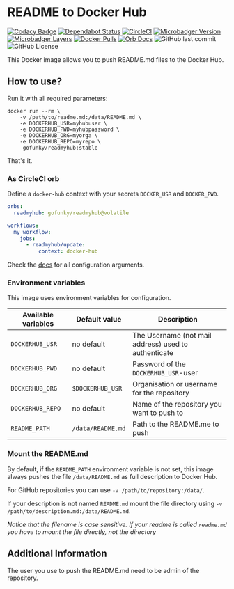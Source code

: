 # README to Docker Hub
[![Codacy Badge](https://api.codacy.com/project/badge/Grade/f73fa712e4e940bfbe775d2d9e2030ca)](https://app.codacy.com/app/gofunky/readmyhub?utm_source=github.com&utm_medium=referral&utm_content=gofunky/readmyhub&utm_campaign=Badge_Grade_Settings)
[![Dependabot Status](https://api.dependabot.com/badges/status?host=github&repo=gofunky/readmyhub)](https://dependabot.com)
[![CircleCI](https://circleci.com/gh/gofunky/readmyhub/tree/master.svg?style=shield)](https://circleci.com/gh/gofunky/readmyhub/tree/master)
[![Microbadger Version](https://images.microbadger.com/badges/version/gofunky/readmyhub:stable.svg)](https://microbadger.com/images/gofunky/readmyhub:stable "Docker Version")
[![Microbadger Layers](https://images.microbadger.com/badges/image/gofunky/readmyhub:stable.svg)](https://microbadger.com/images/gofunky/readmyhub:stable "Docker Layers")
[![Docker Pulls](https://img.shields.io/docker/pulls/gofunky/readmyhub.svg)](https://hub.docker.com/r/gofunky/readmyhub)
[![Orb Docs](https://img.shields.io/badge/orb-docs-blue.svg)](https://circleci.com/orbs/registry/orb/gofunky/readmyhub)
![GitHub last commit](https://img.shields.io/github/last-commit/gofunky/git.svg)
![GitHub License](https://img.shields.io/github/license/gofunky/readmyhub.svg)

This Docker image allows you to push README.md files to the Docker Hub.

## How to use?

Run it with all required parameters:

```console
docker run --rm \
    -v /path/to/readme.md:/data/README.md \
    -e DOCKERHUB_USR=myhubuser \
    -e DOCKERHUB_PWD=myhubpassword \
    -e DOCKERHUB_ORG=myorga \
    -e DOCKERHUB_REPO=myrepo \
     gofunky/readmyhub:stable
```

That's it.

### As CircleCI orb

Define a `docker-hub` context with your secrets `DOCKER_USR` and `DOCKER_PWD`.

```yaml
orbs:
  readmyhub: gofunky/readmyhub@volatile

workflows:
  my_workflow:
    jobs:
      - readmyhub/update:
          context: docker-hub
```

Check the [docs](https://circleci.com/orbs/registry/orb/gofunky/readmyhub) for all configuration arguments.

### Environment variables

This image uses environment variables for configuration.

|Available variables     |Default value        |Description                                         |
|------------------------|---------------------|----------------------------------------------------|
|`DOCKERHUB_USR`    |no default           |The Username (not mail address) used to authenticate|
|`DOCKERHUB_PWD`    |no default           |Password of the `DOCKERHUB_USR`-user           |
|`DOCKERHUB_ORG` |`$DOCKERHUB_USR`|Organisation or username for the repository         |
|`DOCKERHUB_REPO`   |no default           |Name of the repository you want to push to          |
|`README_PATH`           |`/data/README.md`    |Path to the README.me to push                       |


### Mount the README.md

By default, if the `README_PATH` environment variable is not set, this image always pushes the file
`/data/README.md` as full description to Docker Hub.

For GitHub repositories you can use `-v /path/to/repository:/data/`.

If your description is not named `README.md` mount the file directory using `-v /path/to/description.md:/data/README.md`.

*Notice that the filename is case sensitive. If your readme is called `readme.md` you have to mount the file directly, not the directory*

## Additional Information

The user you use to push the README.md need to be admin of the repository.
